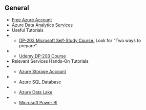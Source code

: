 ## General

* [Free Azure Account](https://azure.microsoft.com/en-us/free/)
* [Azure Data Analytics Services](https://azure.microsoft.com/en-us/products/#analytics)
* Useful Tutorials
* * [DP-203 Microsoft Self-Study Course.](https://learn.microsoft.com/en-us/credentials/certifications/exams/dp-203/) Look for "Two ways to prepare".
* * [Udemy DP-203 Course](https://www.udemy.com/course/data-engineering-on-microsoft-azure)
* Relevant Services Hands-On Tutorials
* * [Azure Storage Account](https://youtu.be/_Qlkvd4ZQuo?si=PXN76Rqo2fobJfcP)
* * [Azure SQL Database](https://youtu.be/BgvEOkcR0Wk?si=LYBgge2wAYHV2ZXE)
* * [Azure Data Lake](https://youtu.be/2uSkjBEwwq0?si=FrzHVUbH7DFWjlmQ)
* * [Microsoft Power BI](https://youtu.be/TmhQCQr_DCA?si=vcD9yv3_jPwD-PqV)
